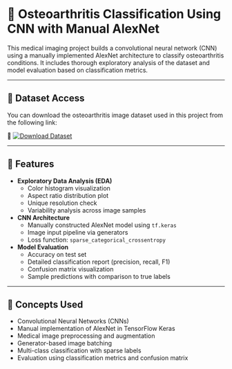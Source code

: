 # 🩻 Osteoarthritis Classification Using CNN with Manual AlexNet

This medical imaging project builds a convolutional neural network (CNN) using a manually implemented AlexNet architecture to classify osteoarthritis conditions. It includes thorough exploratory analysis of the dataset and model evaluation based on classification metrics.

---

## 🔗 Dataset Access

You can download the osteoarthritis image dataset used in this project from the following link:

📁 [![Download Dataset](https://img.shields.io/badge/Download%20Dataset-blue?style=for-the-badge)](https://drive.google.com/file/d/1gx_UNYY6zc6RorZTSAagRQc_yZXfzBoC/view?usp=sharing)

---

## 🔧 Features

- **Exploratory Data Analysis (EDA)**
  - Color histogram visualization
  - Aspect ratio distribution plot
  - Unique resolution check
  - Variability analysis across image samples
- **CNN Architecture**
  - Manually constructed AlexNet model using `tf.keras`
  - Image input pipeline via generators
  - Loss function: `sparse_categorical_crossentropy`
- **Model Evaluation**
  - Accuracy on test set
  - Detailed classification report (precision, recall, F1)
  - Confusion matrix visualization
  - Sample predictions with comparison to true labels

---

## 🧠 Concepts Used

- Convolutional Neural Networks (CNNs)
- Manual implementation of AlexNet in TensorFlow Keras
- Medical image preprocessing and augmentation
- Generator-based image batching
- Multi-class classification with sparse labels
- Evaluation using classification metrics and confusion matrix
